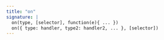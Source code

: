 ```yaml
---
title: "on"
signature: |
  on(type, [selector], function(e){ ... })
  on({ type: handler, type2: handler2, ... }, [selector])
---
```


